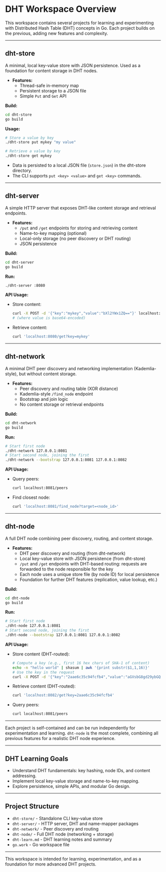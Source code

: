 # DHT Workspace Overview

This workspace contains several projects for learning and experimenting with Distributed Hash Table (DHT) concepts in Go. Each project builds on the previous, adding new features and complexity.

---

## dht-store
A minimal, local key-value store with JSON persistence. Used as a foundation for content storage in DHT nodes.
- **Features:**
  - Thread-safe in-memory map
  - Persistent storage to a JSON file
  - Simple `Put` and `Get` API

**Build:**
```sh
cd dht-store
go build
```

**Usage:**
```sh
# Store a value by key
./dht-store put mykey "my value"

# Retrieve a value by key
./dht-store get mykey
```
- Data is persisted to a local JSON file (`store.json`) in the dht-store directory.
- The CLI supports `put <key> <value>` and `get <key>` commands.

---

## dht-server
A simple HTTP server that exposes DHT-like content storage and retrieval endpoints.
- **Features:**
  - `/put` and `/get` endpoints for storing and retrieving content
  - Name-to-key mapping (optional)
  - Local-only storage (no peer discovery or DHT routing)
  - JSON persistence

**Build:**
```sh
cd dht-server
go build
```

**Run:**
```sh
./dht-server :8080
```

**API Usage:**
- Store content:
  ```sh
  curl -X POST -d '{"key":"mykey","value":"bXl2YWx1ZQ=="}' localhost:8080/put
  # (where value is base64-encoded)
  ```
- Retrieve content:
  ```sh
  curl 'localhost:8080/get?key=mykey'
  ```

---

## dht-network
A minimal DHT peer discovery and networking implementation (Kademlia-style), but without content storage.
- **Features:**
  - Peer discovery and routing table (XOR distance)
  - Kademlia-style `/find_node` endpoint
  - Bootstrap and join logic
  - No content storage or retrieval endpoints

**Build:**
```sh
cd dht-network
go build
```

**Run:**
```sh
# Start first node
./dht-network 127.0.0.1:8081
# Start second node, joining the first
./dht-network --bootstrap 127.0.0.1:8081 127.0.0.1:8082
```

**API Usage:**
- Query peers:
  ```sh
  curl localhost:8081/peers
  ```
- Find closest node:
  ```sh
  curl 'localhost:8081/find_node?target=<node_id>'
  ```

---

## dht-node
A full DHT node combining peer discovery, routing, and content storage.
- **Features:**
  - DHT peer discovery and routing (from dht-network)
  - Local key-value store with JSON persistence (from dht-store)
  - `/put` and `/get` endpoints with DHT-based routing: requests are forwarded to the node responsible for the key
  - Each node uses a unique store file (by node ID) for local persistence
  - Foundation for further DHT features (replication, value lookup, etc.)

**Build:**
```sh
cd dht-node
go build
```

**Run:**
```sh
# Start first node
./dht-node 127.0.0.1:8081
# Start second node, joining the first
./dht-node --bootstrap 127.0.0.1:8081 127.0.0.1:8082
```

**API Usage:**
- Store content (DHT-routed):
  ```sh
  # Compute a key (e.g., first 16 hex chars of SHA-1 of content)
  echo -n "hello world" | shasum | awk '{print substr($1,1,16)}'
  # Use the key in the request
  curl -X POST -d '{"key":"2aae6c35c94fcfb4","value":"aGVsbG8gd29ybGQ="}' localhost:8081/put
  ```
- Retrieve content (DHT-routed):
  ```sh
  curl 'localhost:8082/get?key=2aae6c35c94fcfb4'
  ```
- Query peers:
  ```sh
  curl localhost:8081/peers
  ```

---

Each project is self-contained and can be run independently for experimentation and learning. `dht-node` is the most complete, combining all previous features for a realistic DHT node experience.

---

## DHT Learning Goals
- Understand DHT fundamentals: key hashing, node IDs, and content addressing.
- Implement local key-value storage and name-to-key mapping.
- Explore persistence, simple APIs, and modular Go design.

---

## Project Structure
- `dht-store/` - Standalone CLI key-value store
- `dht-server/` - HTTP server, DHT and name-mapper packages
- `dht-network/` - Peer discovery and routing
- `dht-node/` - Full DHT node (networking + storage)
- `dht-learn.md` - DHT learning notes and summary
- `go.work` - Go workspace file

---

This workspace is intended for learning, experimentation, and as a foundation for more advanced DHT projects. 